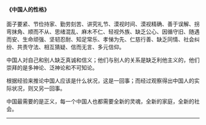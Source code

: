 #### 《中国人的性格》

面子要紧、节俭持家、勤劳刻苦、讲究礼节、漠视时间、漠视精确、善于误解、拐弯抹角、顺而不从、思绪混乱、麻木不仁、轻视外族、缺乏公心、因循守旧、随遇而安、生命顽强、坚韧忍耐、知足常乐、孝悌为先、仁慈行善、缺乏同情、社会纠纷、共责守法、相互猜疑、信而无言、多元信仰。

中国人对自己和别人缺乏真诚和信义；他们与别人的关系是缺乏利他主义的，他们崇拜的是多神论、泛神论和不可知论。

根据经验来推论中国人应该是什么状况，这是一回事；而经过观察得出中国人的实际状况，则又另一回事。

中国最需要的是正义，每一个中国人也都需要全新的灵魂，全新的家庭，全新的社会。

---